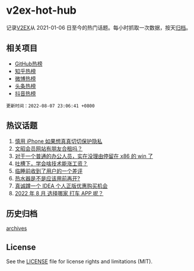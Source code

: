 # v2ex-hot-hub

 记录[V2EX](https://www.v2ex.com/)从 2021-01-06 日至今的热门话题。每小时抓取一次数据，按天[归档](archives)。
 
 ## 相关项目

- [GitHub热榜](https://github.com/snaildev/github-hot-hub)
- [知乎热榜](https://github.com/snaildev/zhihu-hot-hub)
- [微博热榜](https://github.com/snaildev/weibo-hot-hub)
- [头条热榜](https://github.com/snaildev/toutiao-hot-hub)
- [抖音热榜](https://github.com/snaildev/douyin-hot-hub)


 `更新时间：2022-08-07 23:06:41 +0800`

## 热议话题

1. [慎用 iPhone 如果想真真切切保护隐私](https://www.v2ex.com/t/871239)
1. [文昭会员网站有朋友合租吗？](https://www.v2ex.com/t/871183)
1. [对于一个普通的办公人员，实在没理由停留在 x86 的 win 了](https://www.v2ex.com/t/871227)
1. [吐槽下，学会啥技术能涨工资？](https://www.v2ex.com/t/871201)
1. [临睡前收到了用户的一个差评](https://www.v2ex.com/t/871163)
1. [热水器是不是应该用前再开?](https://www.v2ex.com/t/871222)
1. [真诚蹲一个 IDEA 个人正版优惠购买机会](https://www.v2ex.com/t/871181)
1. [2022 年 8 月 选择哪家 打车 APP 呢？](https://www.v2ex.com/t/871196)

## 历史归档

[archives](archives)

## License

See the [LICENSE](LICENSE) file for license rights and limitations (MIT).

